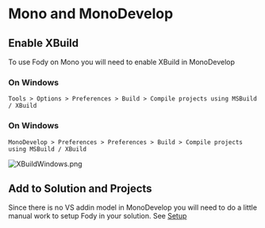 # Mono and MonoDevelop

## Enable XBuild 

To use Fody on Mono you will need to enable XBuild in MonoDevelop

### On Windows

`Tools > Options > Preferences > Build > Compile projects using MSBuild / XBuild`

### On Windows

`MonoDevelop > Preferences > Preferences > Build > Compile projects using MSBuild / XBuild`

![XBuildWindows.png](https://raw.github.com/wiki/SimonCropp/Fody/XBuildWindows.png)

## Add to Solution and Projects

Since there is no VS addin model in MonoDevelop you will need to do a little manual work to setup Fody in your solution. See [Setup](Setup)